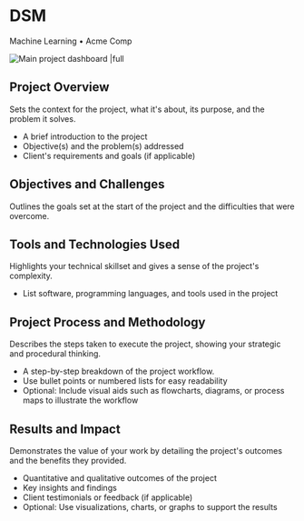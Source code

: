 # DSM

Machine Learning • Acme Comp

![Main project dashboard |full](/example_images/project-dsm.png)

## Project Overview

Sets the context for the project, what it's about, its purpose, and the problem it solves.

- A brief introduction to the project
- Objective(s) and the problem(s) addressed
- Client's requirements and goals (if applicable)

## Objectives and Challenges

Outlines the goals set at the start of the project and the difficulties that were overcome.

## Tools and Technologies Used

Highlights your technical skillset and gives a sense of the project's complexity.

- List software, programming languages, and tools used in the project

## Project Process and Methodology

Describes the steps taken to execute the project, showing your strategic and procedural thinking.

- A step-by-step breakdown of the project workflow.
- Use bullet points or numbered lists for easy readability
- Optional: Include visual aids such as flowcharts, diagrams, or process maps to illustrate the workflow

## Results and Impact

Demonstrates the value of your work by detailing the project's outcomes and the benefits they provided.

- Quantitative and qualitative outcomes of the project
- Key insights and findings
- Client testimonials or feedback (if applicable)
- Optional: Use visualizations, charts, or graphs to support the results
